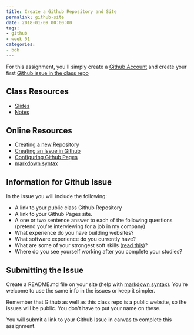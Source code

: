 ```yaml
---
title: Create a Github Repository and Site
permalink: github-site
date: 2018-01-09 00:00:00
tags:
- github
- week 01
categories:
- bob
---
```

For this assignment, you'll simply create a [Github Account](http://github.com) and create your first [Github issue in the class repo](https://github.com/planetoftheweb/fid/issues)

<!-- more -->

## Class Resources
- [Slides](http://www.raybo.org/fid-slides/?d=01b_hosting_on_github&)
- [Notes](https://github.com/planetoftheweb/fid-slides/blob/master/slides/01b_hosting_on_github.md)

## Online Resources

- [Creating a new Repository](https://help.github.com/articles/creating-a-new-repository) 
- [Creating an Issue in Github](https://help.github.com/articles/creating-an-issue/)
- [Configuring Github Pages](https://help.github.com/articles/configuring-a-publishing-source-for-github-pages/)
- [markdown syntax](https://help.github.com/articles/basic-writing-and-formatting-syntax/)

## Information for Github Issue

In the issue you will include the following:

- A link to your public class Github Repository
- A link to your Github Pages site.
- A one or two sentence answer to each of the following questions (pretend you're interviewing for a job in my company)
- What experience do you have building websites?
- What software experience do you currently have?
- What are some of your strongest soft skills ([read this](https://www.linkedin.com/pulse/skills-companies-need-most-2018-courses-get-them-paul-petrone))?
- Where do you see yourself working after you complete your studies?

## Submitting the Issue

Create a README.md file on your site (help with [markdown syntax](https://help.github.com/articles/basic-writing-and-formatting-syntax/)). You're welcome to use the same info in the issues or keep it simpler.

Remember that Github as well as this class repo is a public website, so the issues will be public. You don't have to put your name on these.

You will submit a link to your Github Issue in canvas to complete this assignment.